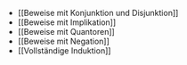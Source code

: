 - [[Beweise mit Konjunktion und Disjunktion]]
- [[Beweise mit Implikation]]
- [[Beweise mit Quantoren]]
- [[Beweise mit Negation]]
- [[Vollständige Induktion]]

